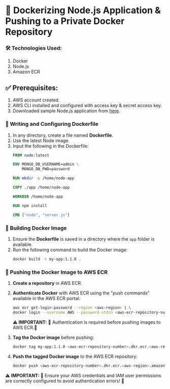 # 🐳 Dockerizing Node.js Application & Pushing to a Private Docker Repository

### 🛠️ Technologies Used:
1. Docker
2. Node.js
3. Amazon ECR

## ✅ Prerequisites:
1. AWS account created.
2. AWS CLI installed and configured with access key & secret access key.
3. Downloaded sample Node.js application from [here](https://gitlab.com/twn-devops-bootcamp/latest/07-docker/js-app.git).

### 📜 Writing and Configuring Dockerfile
1. In any directory, create a file named **Dockerfile**.
2. Use the latest Node image.
3. Input the following in the Dockerfile:
   ```dockerfile
   FROM node:latest
   
   ENV MONGO_DB_USERNAME=admin \
       MONGO_DB_PWD=password
   
   RUN mkdir -p /home/node-app
   
   COPY ./app /home/node-app
   
   WORKDIR /home/node-app
   
   RUN npm install
   
   CMD ["node", "server.js"]
   ```

### 🔨 Building Docker Image
1. Ensure the **Dockerfile** is saved in a directory where the `app` folder is available.
2. Run the following command to build the Docker image:
   ```bash
   docker build -t my-app:1.1.0 .
   ```

### 🚀 Pushing the Docker Image to AWS ECR
1. **Create a repository** in AWS ECR.
2. **Authenticate Docker** with AWS ECR using the "push commands" available in the AWS ECR portal:
   ```bash
   aws ecr get-login-password --region <aws-region> | \
   docker login --username AWS --password-stdin <aws-ecr-repository-number>.dkr.ecr.<aws-region>.amazonaws.com
   ```
   ⚠️ **IMPORTANT:** 🚨 Authentication is required before pushing images to AWS ECR.🚨

3. **Tag the Docker image** before pushing:
   ```bash
   docker tag my-app:1.1.0 <aws-ecr-repository-number>.dkr.ecr.<aws-region>.amazonaws.com/my-app:1.1.0
   ```
4. **Push the tagged Docker image** to the AWS ECR repository:
   ```bash
   docker push <aws-ecr-repository-number>.dkr.ecr.<aws-region>.amazonaws.com/my-app:1.1.0
   ```

⚠️ **IMPORTANT:** 🚨 Ensure your AWS credentials and IAM user permissions are correctly configured to avoid authentication errors! 🚨
